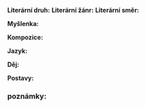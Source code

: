 **Literární druh:**
**Literární žánr:**
**Literární směr:**

**Myšlenka:**

**Kompozice:**

**Jazyk:**

**Děj:**

**Postavy:**  
### poznámky: